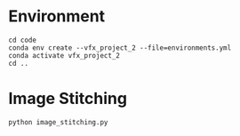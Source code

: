 # Environment
```shell
cd code
conda env create --vfx_project_2 --file=environments.yml
conda activate vfx_project_2
cd ..
```

# Image Stitching
```shel
python image_stitching.py
```